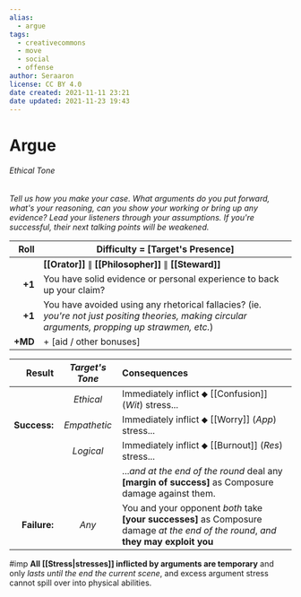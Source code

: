 ```yaml
---
alias:
  - argue
tags:
  - creativecommons
  - move
  - social
  - offense
author: Seraaron
license: CC BY 4.0
date created: 2021-11-11 23:21
date updated: 2021-11-23 19:43
---
```


# Argue

###### Ethical Tone

_Tell us how you make your case. What arguments do you put forward, what's your reasoning, can you show your working or bring up any evidence? Lead your listeners through your assumptions. If you're successful, their next talking points will be weakened._

|    Roll | Difficulty = [Target's Presence]                                                                                                                  |
| ------: | ------------------------------------------------------------------------------------------------------------------------------------------------- |
|         | **[[Orator]]** ∥ **[[Philosopher]]** ∥ **[[Steward]]**                                                                                                 |
|  **+1** | You have solid evidence or personal experience to back up your claim?                                                                             |
|  **+1** | You have avoided using any rhetorical fallacies? (ie. _you're not just positing theories, making circular arguments, propping up strawmen, etc._) |
| **+MD** | + [aid / other bonuses]                                                                                                                           |

|       Result | _Target's Tone_ | Consequences                                                                                                                         |
| -----------: | :-------------: | :----------------------------------------------------------------------------------------------------------------------------------- |
|              |    _Ethical_    | Immediately inflict ⬥ [[Confusion]] (_Wit_) stress...                                                                                |
| **Success:** |   _Empathetic_  | Immediately inflict ⬥ [[Worry]] (_App_) stress...                                                                                    |
|              |    _Logical_    | Immediately inflict ⬥ [[Burnout]] (_Res_) stress...                                                                                  |
|              |                 | ..._and at the end of the round_ deal any **[margin of success]** as Composure damage against them.                                  |
| **Failure:** |      _Any_      | You and your opponent _both_ take **[your successes]** as Composure damage _at the end of the round_, _and_ **they may exploit you** |

#imp **All [[Stress|stresses]] inflicted by arguments are temporary** and only _lasts until the end the current scene_, and excess argument stress cannot spill over into physical abilities.
